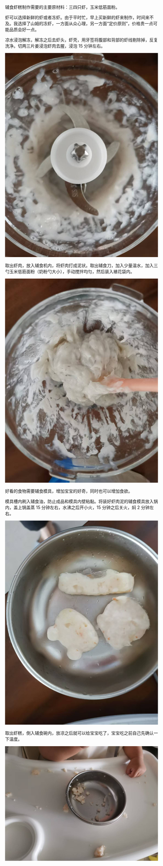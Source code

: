 辅食虾糕制作需要的主要原材料：三四只虾，玉米低筋面粉。

虾可以选择新鲜的虾或者冻虾。由于平时忙，早上买新鲜的虾来制作，时间来不及。我选择了山姆的冻虾，一方面从众心理，另一方面“定价原则”，价格贵一点可能品质会好一点。

凉水浸泡解冻，解冻之后去虾头，虾壳，用牙签将腹部和背部的虾线剔除掉，反复洗净。切两三片姜浸泡虾肉去腥，浸泡 15 分钟左右。

![虾肉打成泥](./shrimp.jpg)

取出虾肉，放入辅食机内，将虾肉打成泥状。取出辅食刀，加入少量温水，加入三勺玉米低筋面粉（奶粉勺大小），手动搅拌均匀，然后装入裱花袋内。

![虾肉和玉米低筋面粉](./shrimp2.jpg)

好看的食物需要辅食模具，增加宝宝的好奇，同时也可以增加食欲。

模具槽内刷入辅食油，防止成品和模具内壁粘黏。将装好虾肉泥的辅食模具放入锅内，盖上锅盖蒸 15 分钟左右，水沸之后开小火，15 分钟之后关火，焖 2 分钟左右。

![虾糕成品](./shrimp3.jpg)

取出虾糕，倒入辅食碗内，放凉之后就可以给宝宝吃了，宝宝吃之前自己先确认一下温度。

![吃完了（捏完了）](./shrimp4.jpg)